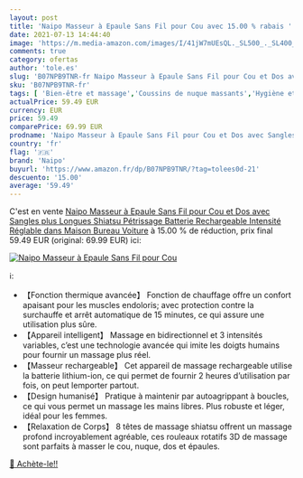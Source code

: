 ```yaml
---
layout: post
title: 'Naipo Masseur à Epaule Sans Fil pour Cou avec 15.00 % rabais '
date: 2021-07-13 14:44:40
image: 'https://m.media-amazon.com/images/I/41jW7mUEsQL._SL500_._SL400_.jpg'
comments: true
category: ofertas
author: 'tole.es'
slug: 'B07NPB9TNR-fr Naipo Masseur à Epaule Sans Fil pour Cou et Dos avec...'
sku: 'B07NPB9TNR-fr'
tags: [ 'Bien-être et massage','Coussins de nuque massants','Hygiène et Santé','Massage et relaxation','Masseurs électriques','naipo', ]
actualPrice: 59.49 EUR
currency: EUR
price: 59.49
comparePrice: 69.99 EUR
prodname: 'Naipo Masseur à Epaule Sans Fil pour Cou et Dos avec Sangles plus Longues  Shiatsu Pétrissage  Batterie Rechargeable  Intensité Réglable dans Maison Bureau Voiture'
country: 'fr'
flag: '🇫🇷'
brand: 'Naipo'
buyurl: 'https://www.amazon.fr/dp/B07NPB9TNR/?tag=tolees0d-21'
descuento: '15.00'
average: '59.49'
---
```


C'est en vente [Naipo Masseur à Epaule Sans Fil pour Cou et Dos avec Sangles plus Longues  Shiatsu Pétrissage  Batterie Rechargeable  Intensité Réglable dans Maison Bureau Voiture](https://www.amazon.fr/dp/B07NPB9TNR/?tag=tolees0d-21)  à  15.00 % de réduction, prix final  59.49 EUR (original: 69.99 EUR) ici:

[![Naipo Masseur à Epaule Sans Fil pour Cou](https://m.media-amazon.com/images/I/41jW7mUEsQL._SL500_._SL400_.jpg)](https://www.amazon.fr/dp/B07NPB9TNR/?tag=tolees0d-21)

ℹ️:

- 【Fonction thermique avancée】 Fonction de chauffage offre un confort apaisant pour les muscles endoloris; avec protection contre la surchauffe et arrêt automatique de 15 minutes, ce qui assure une utilisation plus sûre.
- 【Appareil intelligent】 Massage en bidirectionnel et 3 intensités variables, c’est une technologie avancée qui imite les doigts humains pour fournir un massage plus réel.
- 【Masseur rechargeable】 Cet appareil de massage rechargeable utilise la batterie lithium-ion, ce qui permet de fournir 2 heures d’utilisation par fois, on peut lemporter partout.
- 【Design humanisé】 Pratique à maintenir par autoagrippant à boucles, ce qui vous permet un massage les mains libres. Plus robuste et léger, idéal pour les femmes.
- 【Relaxation de Corps】 8 têtes de massage shiatsu offrent un massage profond incroyablement agréable, ces rouleaux rotatifs 3D de massage sont parfaits à masser le cou, nuque, dos et épaules.

[🛒 Achète-le!!](https://www.amazon.fr/dp/B07NPB9TNR/?tag=tolees0d-21)
